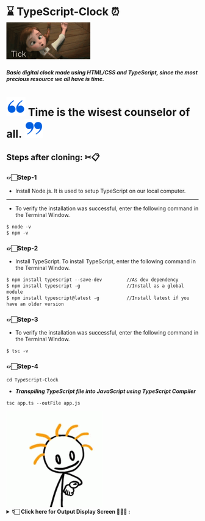 # ⌛ TypeScript-Clock ⏰ <img src="./assets/t1.gif" alt="Tick-Tock"/>
***Basic digital clock made using HTML/CSS and TypeScript, since the most precious resource we all have is time.***

# <img src="./assets/quote.png" width="50px" alt="q1">  Time is the wisest counselor of all. <img src="./assets/quoteR.png" width="50px" alt="q2">

## Steps after cloning: ✂📋
### 👉🏻Step-1
- Install Node.js. It is used to setup TypeScript on our local computer.
---
- To verify the installation was successful, enter the following command in the Terminal Window.
```
$ node -v  
$ npm -v  
```
### 👉🏻Step-2
- Install TypeScript. To install TypeScript, enter the following command in the Terminal Window.
```
$ npm install typescript --save-dev         //As dev dependency  
$ npm install typescript -g                 //Install as a global module  
$ npm install typescript@latest -g          //Install latest if you have an older version
```
### 👉🏻Step-3 
- To verify the installation was successful, enter the following command in the Terminal Window.
```
$ tsc -v
```
### 👉🏻Step-4
```
cd TypeScript-Clock
```
- ***Transpiling TypeScript file into JavaScript using TypeScript Compiler***
```
tsc app.ts --outFile app.js
```
<img src="./assets/t2.gif" width="50%" alt="time">

<details>
  <summary><strong>👇🏻 Click here for Output Display Screen 👨🏻‍💻 : </strong></summary>
  <p align="center">
    <img src="./assets/Current_Time.jpg" alt="Current-Time"/>
  </p>
</details>
